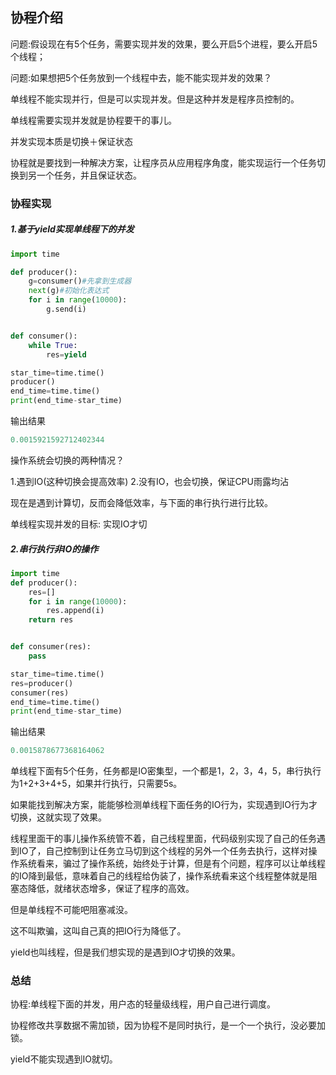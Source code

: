 ## 协程介绍

问题:假设现在有5个任务，需要实现并发的效果，要么开启5个进程，要么开启5个线程；

问题:如果想把5个任务放到一个线程中去，能不能实现并发的效果？

单线程不能实现并行，但是可以实现并发。但是这种并发是程序员控制的。

单线程需要实现并发就是协程要干的事儿。

并发实现本质是切换＋保证状态

协程就是要找到一种解决方案，让程序员从应用程序角度，能实现运行一个任务切换到另一个任务，并且保证状态。

### 协程实现

##### 1.基于yield实现单线程下的并发

```python
import time

def producer():
    g=consumer()#先拿到生成器
    next(g)#初始化表达式
    for i in range(10000):
        g.send(i)


def consumer():
    while True:
        res=yield

star_time=time.time()
producer()
end_time=time.time()
print(end_time-star_time)
```

输出结果

```python
0.0015921592712402344
```
操作系统会切换的两种情况？

1.遇到IO(这种切换会提高效率)
2.没有IO，也会切换，保证CPU雨露均沾

现在是遇到计算切，反而会降低效率，与下面的串行执行进行比较。

单线程实现并发的目标:
实现IO才切


##### 2.串行执行非IO的操作

```python
import time
def producer():
    res=[]
    for i in range(10000):
        res.append(i)
    return res


def consumer(res):
    pass

star_time=time.time()
res=producer()
consumer(res)
end_time=time.time()
print(end_time-star_time)
```

输出结果

```python
0.0015878677368164062
```


单线程下面有5个任务，任务都是IO密集型，一个都是1，2，3，4，5，串行执行为1+2+3+4+5，如果并行执行，只需要5s。

如果能找到解决方案，能能够检测单线程下面任务的IO行为，实现遇到IO行为才切换，这就实现了效果。

线程里面干的事儿操作系统管不着，自己线程里面，代码级别实现了自己的任务遇到IO了，自己控制到让任务立马切到这个线程的另外一个任务去执行，这样对操作系统看来，骗过了操作系统，始终处于计算，但是有个问题，程序可以让单线程的IO降到最低，意味着自己的线程给伪装了，操作系统看来这个线程整体就是阻塞态降低，就绪状态增多，保证了程序的高效。

但是单线程不可能吧阻塞减没。

这不叫欺骗，这叫自己真的把IO行为降低了。

yield也叫线程，但是我们想实现的是遇到IO才切换的效果。


### 总结

协程:单线程下面的并发，用户态的轻量级线程，用户自己进行调度。



协程修改共享数据不需加锁，因为协程不是同时执行，是一个一个执行，没必要加锁。

yield不能实现遇到IO就切。
